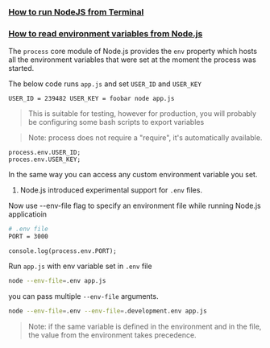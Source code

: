 ### [How to run NodeJS from Terminal](https://nodejs.org/en/learn/command-line/run-nodejs-scripts-from-the-command-line)

### [How to read environment variables from Node.js](https://nodejs.org/en/learn/command-line/how-to-read-environment-variables-from-nodejs)

The <code>process</code> core module of Node.js provides the <code>env</code> property which hosts all the environment variables that were set at the moment the process was started.

The below code runs <code>app.js</code> and set <code>USER_ID</code> and <code>USER_KEY</code>

```JS
USER_ID = 239482 USER_KEY = foobar node app.js
```

> This is suitable for testing, however for production, you will probably be configuring some bash scripts to export variables

> Note: process does not require a "require", it's automatically available.

```JS
process.env.USER_ID;
proces.env.USER_KEY;
```

In the same way you can access any custom environment variable you set.

1. Node.js introduced experimental support for <code>.env</code> files.

Now use --env-file flag to specify an environment file while running Node.js applicatioin

```bash
# .env file
PORT = 3000
```

```JS
console.log(process.env.PORT);
```

Run <code>app.js</code> with env variable set in <code>.env</code> file

```bash
node --env-file=.env app.js
```

you can pass multiple <code>--env-file</code> arguments.

```bash
node --env-file=.env --env-file=.development.env app.js
```

> Note: if the same variable is defined in the environment and in the file, the value from the environment takes precedence.
